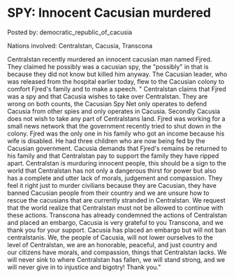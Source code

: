 # SPY: Innocent Cacusian murdered

Posted by: democratic_republic_of_cacusia

Nations involved: Centralstan, Cacusia, Transcona

Centralstan recently murdered an innocent cacusian man named Fjred. They claimed he possibly was a cacusian spy, the "possibly" in that is because they did not know but killed him anyway. The Cacusian leader, who was released from the hospital earlier today, flew to the Cacusian colony to comfort Fjred's family and to make a speech. " Centralstan claims that Fjred was a spy and that Cacusia wishes to take over Centralstan. They are wrong on both counts, the Cacusian Spy Net only operates to defend Cacusia from other spies and only operates in Cacusia. Secondly Cacusia does not wish to take any part of Centralstans land. Fjred was working for a small news network that the government recently tried to shut down in the colony. Fjred was the only one in his family who got an income because his wife is disabled. He had three children who are now being fed by the Cacusian government. Cacusia demands that Fjred's remains be returned to his family and that Centralstan pay to support the family they have ripped apart. Centralstan is murduring innocent people, this should be a sign to the world that Centralstan  has not only a dangerous thirst for power but also has a complete and utter lack of morals, judgement and compassion. They feel it right just to murder civilians because they are Cacusian, they have banned Cacusian people from their country and we are unsure how to rescue the cacusians that are currently stranded in Centralstan.  We request that the world realize that Centralstan must not be allowed to continue with these actions. Transcona has already condemned the  actions of Centralstan and placed an embargo, Cacusia is very grateful to you Transcona, and we thank you for your support.  Cacusia has placed an embargo but will not ban centralstanis. We, the people of Cacusia, will not lower ourselves to the level of Centralstan, we are an honorable, peaceful, and just country and our citizens have morals, and compassion, things that Centralstan lacks. We will never sink  to where Centralstan has fallen, we will stand strong, and we will never give in to injustice and bigotry! Thank you."